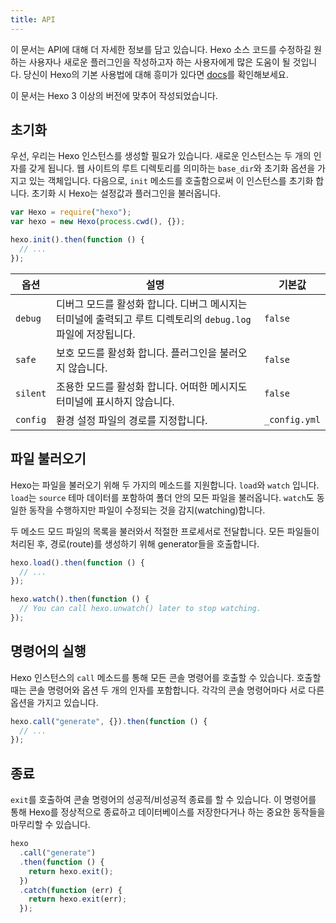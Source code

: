 ```yaml
---
title: API
---
```


이 문서는 API에 대해 더 자세한 정보를 담고 있습니다. Hexo 소스 코드를 수정하길 원하는 사용자나 새로운 플러그인을 작성하고자 하는 사용자에게 많은 도움이 될 것입니다. 당신이 Hexo의 기본 사용법에 대해 흥미가 있다면 [docs](../docs)를 확인해보세요.

이 문서는 Hexo 3 이상의 버전에 맞추어 작성되었습니다.

## 초기화

우선, 우리는 Hexo 인스턴스를 생성할 필요가 있습니다. 새로운 인스턴스는 두 개의 인자를 갖게 됩니다. 웹 사이트의 루트 디렉토리를 의미하는 `base_dir`와 초기화 옵션을 가지고 있는 객체입니다. 다음으로, `init` 메소드를 호출함으로써 이 인스턴스를 초기화 합니다. 초기화 시 Hexo는 설정값과 플러그인을 불러옵니다.

```js
var Hexo = require("hexo");
var hexo = new Hexo(process.cwd(), {});

hexo.init().then(function () {
  // ...
});
```

| 옵션     | 설명                                                                                                         | 기본값        |
| -------- | ------------------------------------------------------------------------------------------------------------ | ------------- |
| `debug`  | 디버그 모드를 활성화 합니다. 디버그 메시지는 터미널에 출력되고 루트 디렉토리의 `debug.log`파일에 저장됩니다. | `false`       |
| `safe`   | 보호 모드를 활성화 합니다. 플러그인을 불러오지 않습니다.                                                     | `false`       |
| `silent` | 조용한 모드를 활성화 합니다. 어떠한 메시지도 터미널에 표시하지 않습니다.                                     | `false`       |
| `config` | 환경 설정 파일의 경로를 지정합니다.                                                                          | `_config.yml` |

## 파일 불러오기

Hexo는 파일을 불러오기 위해 두 가지의 메소드를 지원합니다. `load`와 `watch` 입니다. `load`는 `source` 테마 데이터를 포함하여 폴더 안의 모든 파일을 불러옵니다. `watch`도 동일한 동작을 수행하지만 파일이 수정되는 것을 감지(watching)합니다.

두 메소드 모드 파일의 목록을 불러와서 적절한 프로세서로 전달합니다. 모든 파일들이 처리된 후, 경로(route)를 생성하기 위해 generator들을 호출합니다.

```js
hexo.load().then(function () {
  // ...
});

hexo.watch().then(function () {
  // You can call hexo.unwatch() later to stop watching.
});
```

## 명령어의 실행

Hexo 인스턴스의 `call` 메소드를 통해 모든 콘솔 명령어를 호출할 수 있습니다. 호출할 때는 콘솔 명령어와 옵션 두 개의 인자를 포함합니다. 각각의 콘솔 명령어마다 서로 다른 옵션을 가지고 있습니다.

```js
hexo.call("generate", {}).then(function () {
  // ...
});
```

## 종료

`exit`를 호출하여 콘솔 명령어의 성공적/비성공적 종료를 할 수 있습니다. 이 명령어를 통해 Hexo를 정상적으로 종료하고 데이터베이스를 저장한다거나 하는 중요한 동작들을 마무리할 수 있습니다.

```js
hexo
  .call("generate")
  .then(function () {
    return hexo.exit();
  })
  .catch(function (err) {
    return hexo.exit(err);
  });
```
